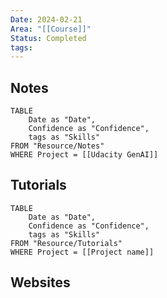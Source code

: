```yaml
---
Date: 2024-02-21
Area: "[[Course]]"
Status: Completed
tags:
---
```


## Notes

```dataview
TABLE
	Date as "Date",
	Confidence as "Confidence",
	tags as "Skills"
FROM "Resource/Notes"
WHERE Project = [[Udacity GenAI]]
```


## Tutorials

```dataview
TABLE
	Date as "Date",
	Confidence as "Confidence",
	tags as "Skills"
FROM "Resource/Tutorials"
WHERE Project = [[Project name]]
```

## Websites

